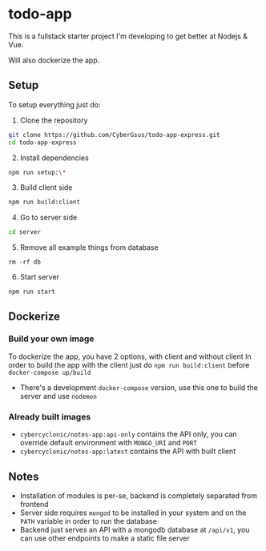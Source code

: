 # todo-app

This is a fullstack starter project
I'm developing to get better at Nodejs & Vue.

Will also dockerize the app.

## Setup

To setup everything just do:

1. Clone the repository

```bash
git clone https://github.com/CyberGsus/todo-app-express.git
cd todo-app-express
```

2. Install dependencies

```bash
npm run setup:\*
```

3. Build client side

```bash
npm run build:client
```

4. Go to server side

```bash
cd server
```

5. Remove all example things from database

```
rm -rf db
```

6. Start server

```
npm run start
```

## Dockerize

### Build your own image

To dockerize the app, you have 2 options, with client and without client
In order to build the app with the client just do `npm run build:client` before
`docker-compose up/build`

- There's a development `docker-compose` version, use this one to build the server
  and use `nodemon`

### Already built images

- `cybercyclonic/notes-app:api-only` contains the API only, you can override default environment with `MONGO_URI` and `PORT`
- `cybercyclonic/notes-app:latest` contains the API with built client

## Notes

- Installation of modules is per-se, backend is completely separated from frontend
- Server side requires `mongod` to be installed in your system and on the `PATH` variable in order to run the database
- Backend just serves an API with a mongodb database at `/api/v1`, you can use other endpoints to make a static file server
